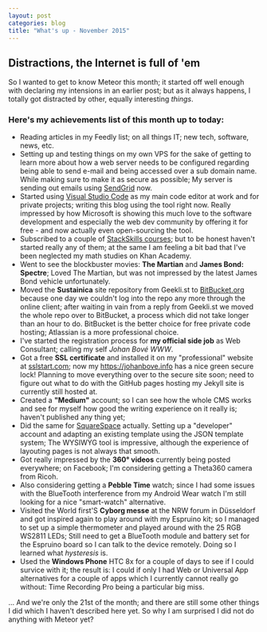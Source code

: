 ```yaml
---
layout: post
categories: blog
title: "What's up - November 2015"
---
```


## Distractions, the Internet is full of 'em

So I wanted to get to know Meteor this month; it started off well enough with declaring my intensions in an earlier post; but as it always happens, I totally got distracted by other, equally interesting *things*.

### Here's my achievements list of this month up to today:

- Reading articles in my Feedly list; on all things IT; new tech, software, news, etc.
- Setting up and testing things on my own VPS for the sake of getting to learn more about how a web server needs to be configured regarding being able to send e-mail and being accessed over a sub domain name. While making sure to make it as secure as possible; My server is sending out emails using [SendGrid](http://sendgrid.com) now.
- Started using [Visual Studio Code](https://github.com/Microsoft/vscode) as my main code editor at work and for private projects; writing this blog using the tool right now. Really impressed by how Microsoft is showing this much love to the software development and especially the web dev community by offering it for free - and now actually even open-sourcing the tool.
- Subscribed to a couple of [StackSkills courses](https://stackskills.com/); but to be honest haven't started really any of them; at the same I am feeling a bit bad that I've been neglected my math studies on Khan Academy.
- Went to see the blockbuster movies: **The Martian** and **James Bond: Spectre**; Loved The Martian, but was not impressed by the latest James Bond vehicle unfortunately.
- Moved the **Sustainica** site repository from Geekli.st to [BitBucket.org](http://www.bitbucket.org) because one day we couldn't log into the repo any more through the online client; after waiting in vain from a reply from Geekli.st we moved the whole repo over to BitBucket, a process which did not take longer than an hour to do. BitBucket is the better choice for free private code hosting; Atlassian is a more professional choice.
- I've started the registration process for **my official side job** as Web Consultant; calling my self *Johan Bové WWW*.
- Got a free **SSL certificate** and installed it on my "professional" website at [sslstart.com](http://sslstart.com); now my <https://johanbove.info> has a nice green secure lock! Planning to move everything over to the secure site soon; need to figure out what to do with the GitHub pages hosting my Jekyll site is currently still hosted at.
- Created a **"Medium"** account; so I can see how the whole CMS works and see for myself how good the writing experience on it really is; haven't published any thing yet;
- Did the same for [SquareSpace](http://developers.squarespace.com) actually. Setting up a "developer" account and adapting an existing template using the JSON template system; The WYSIWYG tool is impressive, although the experience of layouting pages is not always that smooth.
- Got really impressed by the **360° videos** currently being posted everywhere; on Facebook; I'm considering getting a Theta360 camera from Ricoh.
- Also considering getting a **Pebble Time** watch; since I had some issues with the BlueTooth interference from my Android Wear watch I'm still looking for a nice "smart-watch" alternative.
- Visited the World first'S **Cyborg messe** at the NRW forum in Düsseldorf and got inspired again to play around with my Espruino kit; so I managed to set up a simple thermometer and played around with the 25 RGB WS2811 LEDs; Still need to get a BlueTooth module and battery set for the Espruino board so I can talk to the device remotely. Doing so I learned what *hysteresis* is.
- Used the **Windows Phone** HTC 8x for a couple of days to see if I could survice with it; the result is: I could if only I had Web or Universal App alternatives for a couple of apps which I currently cannot really go without: Time Recording Pro being a particular big miss.

... And we're only the 21st of the month; and there are still some other things I did which I haven't described here yet. So why I am surprised I did not do anything with Meteor yet?